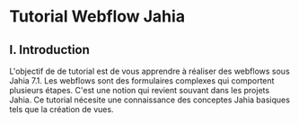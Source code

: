 Tutorial Webflow Jahia
======================

I. Introduction
---------------
L'objectif de de tutorial est de vous apprendre à réaliser des webflows sous Jahia 7.1.
Les webflows sont des formulaires complexes qui comportent plusieurs étapes. C'est une notion qui revient souvant dans les projets Jahia.
Ce tutorial nécesite une connaissance des conceptes Jahia basiques tels que la création de vues.
